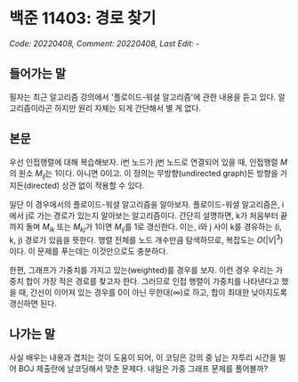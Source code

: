 # 백준 11403: 경로 찾기
_Code: 20220408, Comment: 20220408, Last Edit: -_

## 들어가는 말
 필자는 최근 알고리즘 강의에서 '플로이드-워셜 알고리즘'에 관한 내용을 듣고 있다. 알고리즘이라곤 하지만 원리 자체는 되게 간단해서 별 게 없다.

## 본문

 우선 인접행렬에 대해 복습해보자.
 i번 노드가 j번 노드로 연결되어 있을 때, 인접행렬 $M$의 원소 $M_{ij}$는 1이다. 아니면 0이고. 이 정의는 무방향(undirected graph)든 방향을 가지든(directed) 상관 없이 적용할 수 있다.

 일단 이 경우에서의 플로이드-워셜 알고리즘을 알아보자. 플로이드-워셜 알고리즘은, i에서 j로 가는 경로가 있는지 알아보는 알고리즘이다. 간단히 설명하면, k가 처음부터 끝까지 돌며 $M_{ik}$ 또는 $M_{kj}$가 1이면 $M_{ij}$를 1로 갱신한다. 이는, i와 j 사이 k를 경유하는 (i, k, j) 경로가 있음을 뜻한다. 행렬 전체를 노드 개수만큼 탐색하므로, 복잡도는 $O(|V|^3)$이다. 이 문제를 푸는데는 이것만으로도 충분하다.

 한편, 그래프가 가중치를 가지고 있는(weighted)를 경우를 보자. 이런 경우 우리는 가중치 합이 가장 적은 경로를 찾고자 한다. 그러므로 인접 행렬이 가중치를 나타낸다고 했을 때, 간선이 이어져 있는 경우를 0이 아닌 무한대($\infty$)로 하고, 합이 최대한 낮아지도록 갱신하면 된다.

## 나가는 말
 사실 배우는 내용과 겹치는 것이 도움이 되어, 이 코딩은 강의 중 남는 자투리 시간을 빌어 BOJ 제출란에 날코딩해서 맞춘 문제다. 내일은 가중 그래프 문제를 풀어볼까?